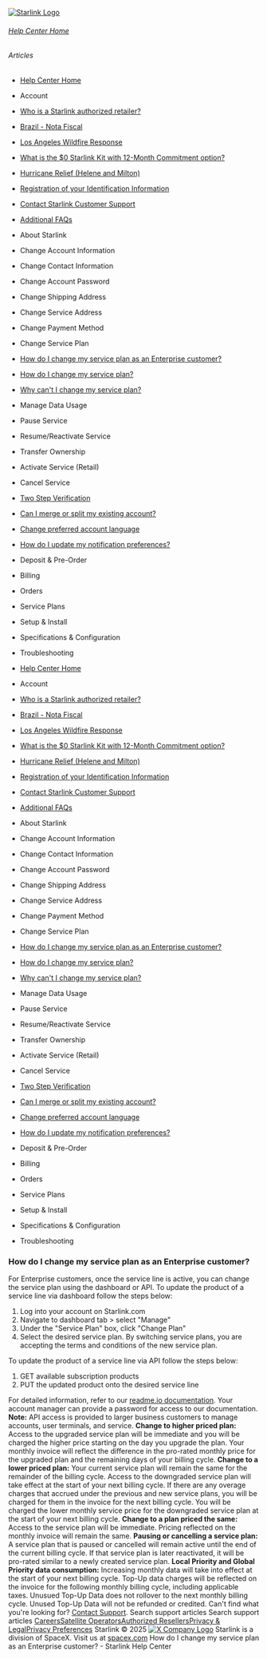 [![Starlink Logo](https://www.starlink.com/_next/image?url=%2Fassets%2Fimages%2Flogo%2Flogo_white.png&w=3840&q=75)](https://www.starlink.com/support/article/<https:/www.starlink.com/>)
###### [Help Center Home](https://www.starlink.com/support/article/</support>)
###### Articles
  * [Help Center Home](https://www.starlink.com/support/article/</support>)
  * Account
  * [Who is a Starlink authorized retailer? ](https://www.starlink.com/support/article/</support/article/8a90222d-7c32-edd7-51f6-f696ece07105>)
  * [Brazil - Nota Fiscal](https://www.starlink.com/support/article/</support/article/0510d2b9-df68-9c24-f749-1e528ae6ca0e>)
  * [Los Angeles Wildfire Response](https://www.starlink.com/support/article/</support/article/6b54f490-bbb4-04ee-4ee7-3750d3d831fc>)
  * [What is the $0 Starlink Kit with 12-Month Commitment option?](https://www.starlink.com/support/article/</support/article/3a6a481b-f039-c82d-fa60-9a41fca1d1cb>)
  * [Hurricane Relief (Helene and Milton)](https://www.starlink.com/support/article/</support/article/58126733-e4d2-db62-b919-9da261a4e096>)
  * [Registration of your Identification Information](https://www.starlink.com/support/article/</support/article/6189953a-dd63-a4dc-611c-ee799fdff348>)
  * [Contact Starlink Customer Support](https://www.starlink.com/support/article/</support/article/bdb63773-e93b-74e8-8e12-2da2fb6d534e>)
  * [Additional FAQs](https://www.starlink.com/support/article/</support/article/1668200d-1ce5-196c-d4bb-a39be9b27dbc>)
  * About Starlink
  * Change Account Information
  * Change Contact Information
  * Change Account Password
  * Change Shipping Address
  * Change Service Address
  * Change Payment Method
  * Change Service Plan
  * [How do I change my service plan as an Enterprise customer?](https://www.starlink.com/support/article/</support/article/1982f8ee-fb1e-97cb-973d-3d642c74e705>)
  * [How do I change my service plan?](https://www.starlink.com/support/article/</support/article/903869c7-4eff-bf52-76c8-2af222799734>)
  * [Why can't I change my service plan?](https://www.starlink.com/support/article/</support/article/8cbb7178-d878-a286-e11c-dd513bb86181>)
  * Manage Data Usage
  * Pause Service
  * Resume/Reactivate Service
  * Transfer Ownership
  * Activate Service (Retail)
  * Cancel Service
  * [Two Step Verification](https://www.starlink.com/support/article/</support/article/52aff4ed-3167-ec24-d54c-249563df8f5e>)
  * [Can I merge or split my existing account?](https://www.starlink.com/support/article/</support/article/e891eb60-e062-1716-d618-ac90f2137e0e>)
  * [Change preferred account language](https://www.starlink.com/support/article/</support/article/dbc3378e-dca5-349a-b1dd-f15c6cac4cde>)
  * [How do I update my notification preferences?](https://www.starlink.com/support/article/</support/article/5fd6c354-85de-fd4f-204c-eeb96fa4a269>)
  * Deposit & Pre-Order
  * Billing
  * Orders
  * Service Plans
  * Setup & Install
  * Specifications & Configuration
  * Troubleshooting


  * [Help Center Home](https://www.starlink.com/support/article/</support>)
  * Account
  * [Who is a Starlink authorized retailer? ](https://www.starlink.com/support/article/</support/article/8a90222d-7c32-edd7-51f6-f696ece07105>)
  * [Brazil - Nota Fiscal](https://www.starlink.com/support/article/</support/article/0510d2b9-df68-9c24-f749-1e528ae6ca0e>)
  * [Los Angeles Wildfire Response](https://www.starlink.com/support/article/</support/article/6b54f490-bbb4-04ee-4ee7-3750d3d831fc>)
  * [What is the $0 Starlink Kit with 12-Month Commitment option?](https://www.starlink.com/support/article/</support/article/3a6a481b-f039-c82d-fa60-9a41fca1d1cb>)
  * [Hurricane Relief (Helene and Milton)](https://www.starlink.com/support/article/</support/article/58126733-e4d2-db62-b919-9da261a4e096>)
  * [Registration of your Identification Information](https://www.starlink.com/support/article/</support/article/6189953a-dd63-a4dc-611c-ee799fdff348>)
  * [Contact Starlink Customer Support](https://www.starlink.com/support/article/</support/article/bdb63773-e93b-74e8-8e12-2da2fb6d534e>)
  * [Additional FAQs](https://www.starlink.com/support/article/</support/article/1668200d-1ce5-196c-d4bb-a39be9b27dbc>)
  * About Starlink
  * Change Account Information
  * Change Contact Information
  * Change Account Password
  * Change Shipping Address
  * Change Service Address
  * Change Payment Method
  * Change Service Plan
  * [How do I change my service plan as an Enterprise customer?](https://www.starlink.com/support/article/</support/article/1982f8ee-fb1e-97cb-973d-3d642c74e705>)
  * [How do I change my service plan?](https://www.starlink.com/support/article/</support/article/903869c7-4eff-bf52-76c8-2af222799734>)
  * [Why can't I change my service plan?](https://www.starlink.com/support/article/</support/article/8cbb7178-d878-a286-e11c-dd513bb86181>)
  * Manage Data Usage
  * Pause Service
  * Resume/Reactivate Service
  * Transfer Ownership
  * Activate Service (Retail)
  * Cancel Service
  * [Two Step Verification](https://www.starlink.com/support/article/</support/article/52aff4ed-3167-ec24-d54c-249563df8f5e>)
  * [Can I merge or split my existing account?](https://www.starlink.com/support/article/</support/article/e891eb60-e062-1716-d618-ac90f2137e0e>)
  * [Change preferred account language](https://www.starlink.com/support/article/</support/article/dbc3378e-dca5-349a-b1dd-f15c6cac4cde>)
  * [How do I update my notification preferences?](https://www.starlink.com/support/article/</support/article/5fd6c354-85de-fd4f-204c-eeb96fa4a269>)
  * Deposit & Pre-Order
  * Billing
  * Orders
  * Service Plans
  * Setup & Install
  * Specifications & Configuration
  * Troubleshooting


### How do I change my service plan as an Enterprise customer?
For Enterprise customers, once the service line is active, you can change the service plan using the dashboard or API.
To update the product of a service line via dashboard follow the steps below:
  1. Log into your account on Starlink.com
  2. Navigate to dashboard tab > select "Manage"
  3. Under the "Service Plan" box, click "Change Plan"
  4. Select the desired service plan. By switching service plans, you are accepting the terms and conditions of the new service plan.


To update the product of a service line via API follow the steps below:
  1. GET available subscription products
  2. PUT the updated product onto the desired service line


For detailed information, refer to our [readme.io documentation](https://www.starlink.com/support/article/<https:/starlink.readme.io/password?redirect=/docs>). Your account manager can provide a password for access to our documentation.
**Note:** API access is provided to larger business customers to manage accounts, user terminals, and service.
**Change to higher priced plan:** Access to the upgraded service plan will be immediate and you will be charged the higher price starting on the day you upgrade the plan. Your monthly invoice will reflect the difference in the pro-rated monthly price for the upgraded plan and the remaining days of your billing cycle. 
**Change to a lower priced plan:** Your current service plan will remain the same for the remainder of the billing cycle. Access to the downgraded service plan will take effect at the start of your next billing cycle. If there are any overage charges that accrued under the previous and new service plans, you will be charged for them in the invoice for the next billing cycle. You will be charged the lower monthly service price for the downgraded service plan at the start of your next billing cycle.
**Change to a plan priced the same:** Access to the service plan will be immediate. Pricing reflected on the monthly invoice will remain the same.
**Pausing or cancelling a service plan:** A service plan that is paused or cancelled will remain active until the end of the current billing cycle. If that service plan is later reactivated, it will be pro-rated similar to a newly created service plan. 
**Local Priority and Global Priority data consumption:** Increasing monthly data will take into effect at the start of your next billing cycle. Top-Up data charges will be reflected on the invoice for the following monthly billing cycle, including applicable taxes. Unusued Top-Up Data does not rollover to the next monthly billing cycle. Unused Top-Up Data will not be refunded or credited.
Can't find what you're looking for? [Contact Support](https://www.starlink.com/support/article/</support/tickets?sourceType=web_article_help_center&sourceValue=1982f8ee-fb1e-97cb-973d-3d642c74e705>).
Search support articles
Search support articles
[Careers](https://www.starlink.com/support/article/<https:/www.spacex.com/careers>)[Satellite Operators](https://www.starlink.com/support/article/<https:/starlink.com/satellite-operators>)[Authorized Resellers](https://www.starlink.com/support/article/<https:/starlink.com/resellers>)[Privacy & Legal](https://www.starlink.com/support/article/<https:/starlink.com/legal>)[Privacy Preferences](https://www.starlink.com/support/article/<>)
Starlink © 2025
[![X Company Logo](https://www.starlink.com/assets/images/icons/x-logo.svg)](https://www.starlink.com/support/article/<https:/twitter.com/Starlink>)
Starlink is a division of SpaceX. Visit us at [spacex.com](https://www.starlink.com/support/article/<https:/www.spacex.com/>)
How do I change my service plan as an Enterprise customer? - Starlink Help Center

